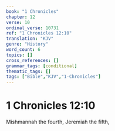 ```yaml
---
book: "1 Chronicles"
chapter: 12
verse: 10
ordinal_verse: 10731
ref: "1 Chronicles 12:10"
translation: "KJV"
genre: "History"
word_count: 6
topics: []
cross_references: []
grammar_tags: [conditional]
thematic_tags: []
tags: ["Bible","KJV","1-Chronicles"]
---
```


# 1 Chronicles 12:10

Mishmannah the fourth, Jeremiah the fifth,
